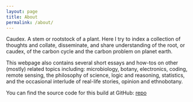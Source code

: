 ```yaml
---
layout: page
title: About
permalink: /about/
---
```


Caudex. A stem or rootstock of a plant. Here I try to index a collection of thoughts and collate, disseminate, and share understanding of the root, or caudex, of the carbon cycle and the carbon problem on planet earth.

This webpage also contains several short essays and how-tos on other (mostly) related topics including: microbiology, botany, electronics, coding, remote sensing, the philosophy of science, logic and reasoning, statistics, and the occasional interlude of real-life stories, opinion and ethnobotany.



You can find the source code for this build at GitHub:
[repo][git-rp] 

[git-rp]: https://github.com/erikafreeman/thecarboncaudex
